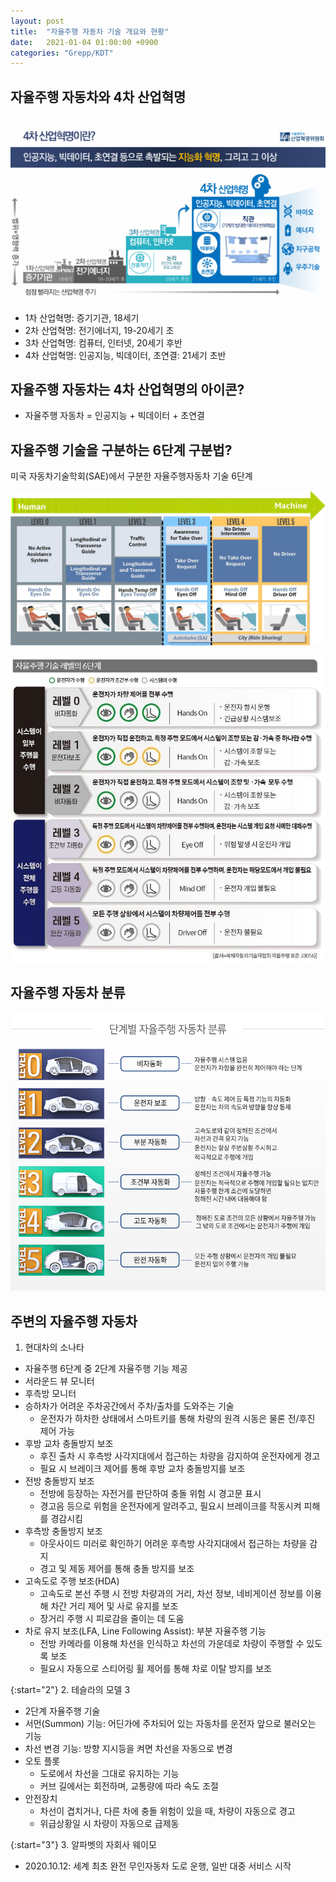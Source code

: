 ```yaml
---
layout: post
title:  "자율주행 자동차 기술 개요와 현황"
date:   2021-01-04 01:00:00 +0900
categories: "Grepp/KDT"
---
```


## 자율주행 자동차와 4차 산업혁명

![Fourth Industrial Revolution](/assets/grepp/4IR.png)

- 1차 산업혁명: 증기기관, 18세기
- 2차 산업혁명: 전기에너지, 19-20세기 초
- 3차 산업혁명: 컴퓨터, 인터넷, 20세기 후반
- 4차 산업혁명: 인공지능, 빅데이터, 초연결: 21세기 초반



## 자율주행 자동차는 4차 산업혁명의 아이콘?

- 자율주행 자동차 = 인공지능 + 빅데이터 + 초연결



## 자율주행 기술을 구분하는 6단계 구분법?

미국 자동차기술학회(SAE)에서 구분한 자율주행자동차 기술 6단계

![SAE](/assets/grepp/SAE.png)

![J3016](/assets/grepp/J3016.jpg)



## 자율주행 자동차 분류

![단계별 자율주행 자동차 분류](/assets/grepp/selfdriving_level.jpg)



## 주변의 자율주행 자동차

1. 현대차의 소나타

- 자율주행 6단계 중 2단계 자율주행 기능 제공
- 서라운드 뷰 모니터
- 후측방 모니터
- 승하차가 어려운 주차공간에서 주차/출차를 도와주는 기술
    - 운전자가 하차한 상태에서 스마트키를 통해 차량의 원격 시동은 물론 전/후진 제어 가능
- 후방 교차 충돌방지 보조
    - 후진 출차 시 후측방 사각지대에서 접근하는 차량을 감지하여 운전자에게 경고
    - 필요 시 브레이크 제어를 통해 후방 교차 충돌방지를 보조
- 전방 충돌방지 보조
    - 전방에 등장하는 자전거를 판단하여 충돌 위험 시 경고문 표시
    - 경고음 등으로 위험을 운전자에게 알려주고, 필요시 브레이크를 작동시켜 피해를 경감시킴
- 후측방 충돌방지 보조
    - 아웃사이드 미러로 확인하기 어려운 후측방 사각지대에서 접근하는 차량을 감지
    - 경고 및 제동 제어를 통해 충돌 방지를 보조
- 고속도로 주행 보조(HDA)
    - 고속도로 본선 주행 시 전방 차량과의 거리, 차선 정보, 네비게이션 정보를 이용해 차간 거리 제어 및 사로 유지를 보조
    - 장거리 주행 시 피로감을 줄이는 데 도움
- 차로 유지 보조(LFA, Line Following Assist): 부분 자율주행 기능
    - 전방 카메라를 이용해 차선을 인식하고 차선의 가운데로 차량이 주행할 수 있도록 보조
    - 필요시 자동으로 스티어링 휠 제어를 통해 차로 이탈 방지를 보조


{:start="2"}
2. 테슬라의 모델 3

- 2단계 자율주행 기술
- 서먼(Summon) 기능: 어딘가에 주차되어 있는 자동차를 운전자 앞으로 불러오는 기능
- 차선 변경 기능: 방향 지시등을 켜면 차선을 자동으로 변경
- 오토 플롯
    - 도로에서 차선을 그대로 유지하는 기능
    - 커브 길에서는 회전하며, 교통량에 따라 속도 조절
- 안전장치
    - 차선이 겹치거나, 다른 차에 충돌 위험이 있을 때, 차량이 자동으로 경고
    - 위급상황일 시 차량이 자동으로 급제동


{:start="3"}
3. 알파벳의 자회사 웨이모

- 2020.10.12: 세계 최초 완전 무인자동차 도로 운행, 일반 대중 서비스 시작
